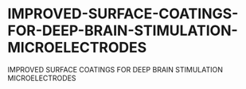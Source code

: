 # IMPROVED-SURFACE-COATINGS-FOR-DEEP-BRAIN-STIMULATION-MICROELECTRODES
IMPROVED SURFACE COATINGS FOR DEEP BRAIN STIMULATION  MICROELECTRODES
